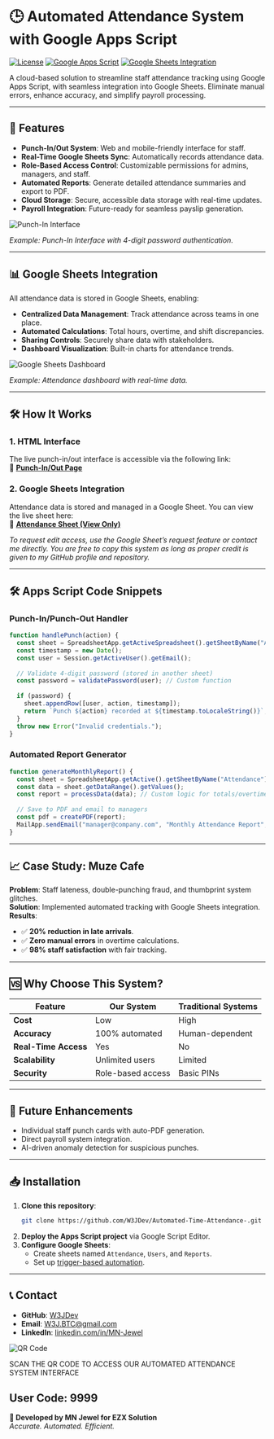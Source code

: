 # 🕒 Automated Attendance System with Google Apps Script

[![License](https://img.shields.io/badge/License-MIT-blue.svg)](https://opensource.org/licenses/MIT)
[![Google Apps Script](https://img.shields.io/badge/Google%20Apps%20Script-✔️-green)](https://developers.google.com/apps-script)
[![Google Sheets Integration](https://img.shields.io/badge/Google%20Sheets-✔️-green)](https://www.google.com/sheets/about/)

A cloud-based solution to streamline staff attendance tracking using Google Apps Script, with seamless integration into Google Sheets. Eliminate manual errors, enhance accuracy, and simplify payroll processing.

---

## 🌟 Features
- **Punch-In/Out System**: Web and mobile-friendly interface for staff.
- **Real-Time Google Sheets Sync**: Automatically records attendance data.
- **Role-Based Access Control**: Customizable permissions for admins, managers, and staff.
- **Automated Reports**: Generate detailed attendance summaries and export to PDF.
- **Cloud Storage**: Secure, accessible data storage with real-time updates.
- **Payroll Integration**: Future-ready for seamless payslip generation.

 ![Punch-In Interface](https://github.com/user-attachments/assets/2b33d009-c2eb-43d3-abca-3318f30f61f4)
 <!-- Add screenshot placeholder -->
*Example: Punch-In Interface with 4-digit password authentication.*

---

## 📊 Google Sheets Integration
All attendance data is stored in Google Sheets, enabling:
- **Centralized Data Management**: Track attendance across teams in one place.
- **Automated Calculations**: Total hours, overtime, and shift discrepancies.
- **Sharing Controls**: Securely share data with stakeholders.
- **Dashboard Visualization**: Built-in charts for attendance trends.

![Google Sheets Dashboard](https://github.com/user-attachments/assets/50e7005a-a40b-44d5-b2f6-0775faa3a35f)
 <!-- Add screenshot placeholder -->
*Example: Attendance dashboard with real-time data.*

---

## 🛠️ How It Works

### 1. HTML Interface
The live punch-in/out interface is accessible via the following link:  
🔗 [**Punch-In/Out Page**](https://script.google.com/macros/s/AKfycbxQTIP797oTLYw7-9vrTgIIquaMLLlZ7-IWYD7mhvZKiZw6CjX3s4HdAIe1myohPDIxdQ/exec)  

### 2. Google Sheets Integration
Attendance data is stored and managed in a Google Sheet. You can view the live sheet here:  
🔗 [**Attendance Sheet (View Only)**](https://docs.google.com/spreadsheets/d/1di6G3umhb2TfT_yZ66D3Y92nLO4YFGAiXbcne71la5s/edit?usp=sharing)  

*To request edit access, use the Google Sheet’s request feature or contact me directly. You are free to copy this system as long as proper credit is given to my GitHub profile and repository.*

---

## 🛠️ Apps Script Code Snippets

### Punch-In/Punch-Out Handler
```javascript
function handlePunch(action) {
  const sheet = SpreadsheetApp.getActiveSpreadsheet().getSheetByName("Attendance");
  const timestamp = new Date();
  const user = Session.getActiveUser().getEmail();
  
  // Validate 4-digit password (stored in another sheet)
  const password = validatePassword(user); // Custom function
  
  if (password) {
    sheet.appendRow([user, action, timestamp]);
    return `Punch ${action} recorded at ${timestamp.toLocaleString()}`;
  }
  throw new Error("Invalid credentials.");
}
```

### Automated Report Generator
```javascript
function generateMonthlyReport() {
  const sheet = SpreadsheetApp.getActive().getSheetByName("Attendance");
  const data = sheet.getDataRange().getValues();
  const report = processData(data); // Custom logic for totals/overtime
  
  // Save to PDF and email to managers
  const pdf = createPDF(report);
  MailApp.sendEmail("manager@company.com", "Monthly Attendance Report", { attachments: [pdf] });
}
```

---

## 📈 Case Study: Muze Cafe
**Problem**: Staff lateness, double-punching fraud, and thumbprint system glitches.  
**Solution**: Implemented automated tracking with Google Sheets integration.  
**Results**:
- ✅ **20% reduction in late arrivals**.
- ✅ **Zero manual errors** in overtime calculations.
- ✅ **98% staff satisfaction** with fair tracking.

---

## 🆚 Why Choose This System?
| Feature                | Our System       | Traditional Systems |
|------------------------|------------------|---------------------|
| **Cost**               | Low              | High                |
| **Accuracy**           | 100% automated   | Human-dependent     |
| **Real-Time Access**   | Yes              | No                  |
| **Scalability**        | Unlimited users  | Limited             |
| **Security**           | Role-based access| Basic PINs          |

---

## 🚀 Future Enhancements
- Individual staff punch cards with auto-PDF generation.
- Direct payroll system integration.
- AI-driven anomaly detection for suspicious punches.

---

## 📥 Installation
1. **Clone this repository**:
   ```bash
   git clone https://github.com/W3JDev/Automated-Time-Attendance-.git
   ```
2. **Deploy the Apps Script project** via Google Script Editor.
3. **Configure Google Sheets**:
   - Create sheets named `Attendance`, `Users`, and `Reports`.
   - Set up [trigger-based automation](https://developers.google.com/apps-script/guides/triggers).

---

## 📞 Contact
- **GitHub**: [W3JDev](https://github.com/W3JDev)
- **Email**: [W3J.BTC@gmail.com](mailto:w3j.btc@gmail.com)
- **LinkedIn**: [linkedin.com/in/MN-Jewel](https://www.linkedin.com/in/mn-jewel)

![QR Code](https://github.com/user-attachments/assets/7f009dab-4dc3-4c8d-9424-892c7d5bcca6)
 <!-- Add QR code placeholder -->
 
SCAN THE QR CODE TO ACCESS OUR AUTOMATED ATTENDANCE SYSTEM INTERFACE

 User Code: 9999
---

**🌟 Developed by MN Jewel for EZX Solution**  
*Accurate. Automated. Efficient.*
